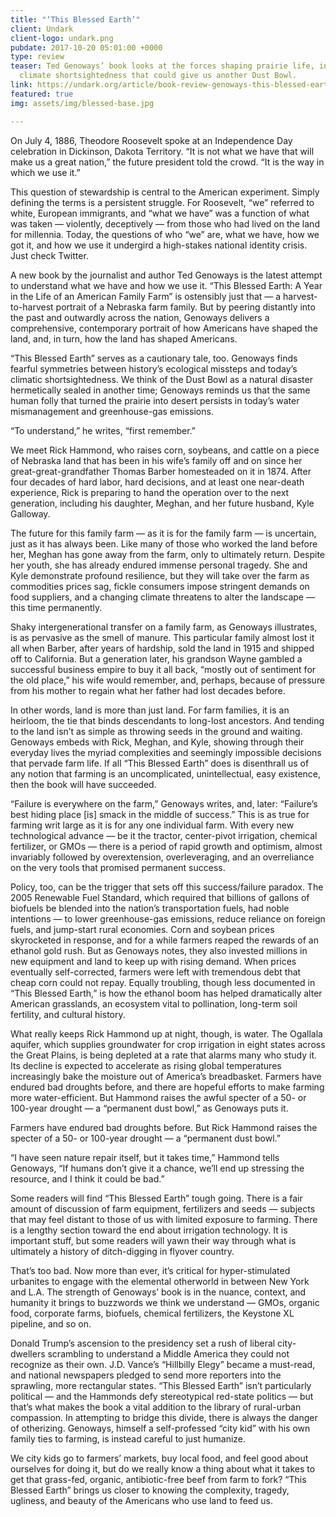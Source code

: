 ```yaml
---
title: "‘This Blessed Earth’"
client: Undark
client-logo: undark.png
pubdate: 2017-10-20 05:01:00 +0000
type: review
teaser: Ted Genoways’ book looks at the forces shaping prairie life, including the
  climate shortsightedness that could give us another Dust Bowl.
link: https://undark.org/article/book-review-genoways-this-blessed-earth/
featured: true
img: assets/img/blessed-base.jpg

---
```

On July 4, 1886, Theodore Roosevelt spoke at an Independence Day celebration in Dickinson, Dakota Territory. “It is not what we have that will make us a great nation,” the future president told the crowd. “It is the way in which we use it.” 

 This question of stewardship is central to the American experiment. Simply defining the terms is a persistent struggle. For Roosevelt, “we” referred to white, European immigrants, and “what we have” was a function of what was taken — violently, deceptively — from those who had lived on the land for millennia. Today, the questions of who “we” are, what we have, how we got it, and how we use it undergird a high-stakes national identity crisis. Just check Twitter.

A new book by the journalist and author Ted Genoways is the latest attempt to understand what we have and how we use it. “This Blessed Earth: A Year in the Life of an American Family Farm” is ostensibly just that — a harvest-to-harvest portrait of a Nebraska farm family. But by peering distantly into the past and outwardly across the nation, Genoways delivers a comprehensive, contemporary portrait of how Americans have shaped the land, and, in turn, how the land has shaped Americans.

“This Blessed Earth” serves as a cautionary tale, too. Genoways finds fearful symmetries between history’s ecological missteps and today’s climatic shortsightedness. We think of the Dust Bowl as a natural disaster hermetically sealed in another time; Genoways reminds us that the same human folly that turned the prairie into desert persists in today’s water mismanagement and greenhouse-gas emissions.

“To understand,” he writes, “first remember.”

We meet Rick Hammond, who raises corn, soybeans, and cattle on a piece of Nebraska land that has been in his wife’s family off and on since her great-great-grandfather Thomas Barber homesteaded on it in 1874. After four decades of hard labor, hard decisions, and at least one near-death experience, Rick is preparing to hand the operation over to the next generation, including his daughter, Meghan, and her future husband, Kyle Galloway.

<!--more-->

The future for this family farm — as it is for the family farm — is uncertain, just as it has always been. Like many of those who worked the land before her, Meghan has gone away from the farm, only to ultimately return. Despite her youth, she has already endured immense personal tragedy. She and Kyle demonstrate profound resilience, but they will take over the farm as commodities prices sag, fickle consumers impose stringent demands on food suppliers, and a changing climate threatens to alter the landscape — this time permanently.

Shaky intergenerational transfer on a family farm, as Genoways illustrates, is as pervasive as the smell of manure. This particular family almost lost it all when Barber, after years of hardship, sold the land in 1915 and shipped off to California. But a generation later, his grandson Wayne gambled a successful business empire to buy it all back, “mostly out of sentiment for the old place,” his wife would remember, and, perhaps, because of pressure from his mother to regain what her father had lost decades before.

In other words, land is more than just land. For farm families, it is an heirloom, the tie that binds descendants to long-lost ancestors. And tending to the land isn’t as simple as throwing seeds in the ground and waiting. Genoways embeds with Rick, Meghan, and Kyle, showing through their everyday lives the myriad complexities and seemingly impossible decisions that pervade farm life. If all “This Blessed Earth” does is disenthrall us of any notion that farming is an uncomplicated, unintellectual, easy existence, then the book will have succeeded.

“Failure is everywhere on the farm,” Genoways writes, and, later: “Failure’s best hiding place [is] smack in the middle of success.” This is as true for farming writ large as it is for any one individual farm. With every new technological advance — be it the tractor, center-pivot irrigation, chemical fertilizer, or GMOs — there is a period of rapid growth and optimism, almost invariably followed by overextension, overleveraging, and an overreliance on the very tools that promised permanent success.

Policy, too, can be the trigger that sets off this success/failure paradox. The 2005 Renewable Fuel Standard, which required that billions of gallons of biofuels be blended into the nation’s transportation fuels, had noble intentions — to lower greenhouse-gas emissions, reduce reliance on foreign fuels, and jump-start rural economies. Corn and soybean prices skyrocketed in response, and for a while farmers reaped the rewards of an ethanol gold rush. But as Genoways notes, they also invested millions in new equipment and land to keep up with rising demand. When prices eventually self-corrected, farmers were left with tremendous debt that cheap corn could not repay. Equally troubling, though less documented in “This Blessed Earth,” is how the ethanol boom has helped dramatically alter American grasslands, an ecosystem vital to pollination, long-term soil fertility, and cultural history.

What really keeps Rick Hammond up at night, though, is water. The Ogallala aquifer, which supplies groundwater for crop irrigation in eight states across the Great Plains, is being depleted at a rate that alarms many who study it. Its decline is expected to accelerate as rising global temperatures increasingly bake the moisture out of America’s breadbasket. Farmers have endured bad droughts before, and there are hopeful efforts to make farming more water-efficient. But Hammond raises the awful specter of a 50- or 100-year drought — a “permanent dust bowl,” as Genoways puts it.

Farmers have endured bad droughts before. But Rick Hammond raises the specter of a 50- or 100-year drought — a “permanent dust bowl.”

“I have seen nature repair itself, but it takes time,” Hammond tells Genoways, “If humans don’t give it a chance, we’ll end up stressing the resource, and I think it could be bad.”

Some readers will find “This Blessed Earth” tough going. There is a fair amount of discussion of farm equipment, fertilizers and seeds — subjects that may feel distant to those of us with limited exposure to farming. There is a lengthy section toward the end about irrigation technology. It is important stuff, but some readers will yawn their way through what is ultimately a history of ditch-digging in flyover country.

That’s too bad. Now more than ever, it’s critical for hyper-stimulated urbanites to engage with the elemental otherworld in between New York and L.A. The strength of Genoways’ book is in the nuance, context, and humanity it brings to buzzwords we think we understand — GMOs, organic food, corporate farms, biofuels, chemical fertilizers, the Keystone XL pipeline, and so on.

Donald Trump’s ascension to the presidency set a rush of liberal city-dwellers scrambling to understand a Middle America they could not recognize as their own. J.D. Vance’s “Hillbilly Elegy” became a must-read, and national newspapers pledged to send more reporters into the sprawling, more rectangular states. “This Blessed Earth” isn’t particularly political — and the Hammonds defy stereotypical red-state politics — but that’s what makes the book a vital addition to the library of rural-urban compassion. In attempting to bridge this divide, there is always the danger of otherizing. Genoways, himself a self-professed “city kid” with his own family ties to farming, is instead careful to just humanize.

We city kids go to farmers’ markets, buy local food, and feel good about ourselves for doing it, but do we really know a thing about what it takes to get that grass-fed, organic, antibiotic-free beef from farm to fork? “This Blessed Earth” brings us closer to knowing the complexity, tragedy, ugliness, and beauty of the Americans who use land to feed us.